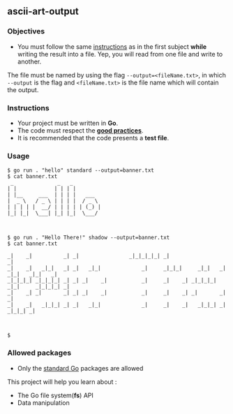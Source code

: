 ## ascii-art-output

### Objectives

- You must follow the same [instructions](../README.md) as in the first subject **while** writing the result into a file. Yep, you will read from one file and write to another.

The file must be named by using the flag `--output=<fileName.txt>`, in which `--output` is the flag and `<fileName.txt>` is the file name which will contain the output.

### Instructions

- Your project must be written in **Go**.
- The code must respect the [**good practices**](../../good-practices/README.md).
- It is recommended that the code presents a **test file**.

### Usage

```console
$ go run . "hello" standard --output=banner.txt
$ cat banner.txt
 _              _   _
| |            | | | |
| |__     ___  | | | |   ___
|  _ \   / _ \ | | | |  / _ \
| | | | |  __/ | | | | | (_) |
|_| |_|  \___| |_| |_|  \___/



$ go run . "Hello There!" shadow --output=banner.txt
$ cat banner.txt

_|    _|          _| _|                _|_|_|_|_| _|                                  _|
_|    _|   _|_|   _| _|   _|_|             _|     _|_|_|     _|_|   _|  _|_|   _|_|   _|
_|_|_|_| _|_|_|_| _| _| _|    _|           _|     _|    _| _|_|_|_| _|_|     _|_|_|_| _|
_|    _| _|       _| _| _|    _|           _|     _|    _| _|       _|       _|
_|    _|   _|_|_| _| _|   _|_|             _|     _|    _|   _|_|_| _|         _|_|_| _|



$
```

### Allowed packages

- Only the [standard Go](https://golang.org/pkg/) packages are allowed

This project will help you learn about :

- The Go file system(**fs**) API
- Data manipulation
